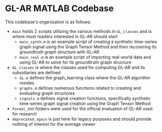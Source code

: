 # GL-AR MATLAB Codebase
This codebase's organization is as follows:

- `main` holds 2 scripts utilizing the various methods in `GL_classes` and is where most readers interested in GL-AR should start
    - `main_synth.m` is an example script of creating a synthetic time-series graph signal using the Graph Tensor Method and then recovering its groundtruth graph structure with GL-AR
    - `main_real.m` is an example script of importing real-world data and using GL-AR to solve for its groundtruth graph structure
- `GL_classes` is where the classes used for computing GL-AR and its subsidiaries are defined
    - `GL.m` defines the graph_learning class where the GL-AR algorithm resides
    - `graphs.m` defines numerous functions related to creating and evaluating graph structures
    - `signals.m` defines signal creation functions, specifically synthetic time-series graph signal creation using the Graph Tensor Method
- `Formal_XXX` folders were used for the official evaluation of GL-AR used for research
- `deprecated_again` is just here for legacy purposes and should provide nothing of interest for the average viewer
